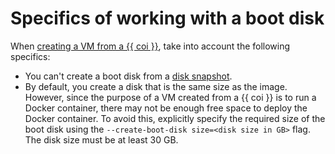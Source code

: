# Specifics of working with a boot disk

When [creating a VM from a {{ coi }}](../tutorials/vm-create.md), take into account the following specifics:
* You can't create a boot disk from a [disk snapshot](../../compute/concepts/snapshot.md).
* By default, you create a disk that is the same size as the image. However, since the purpose of a VM created from a {{ coi }} is to run a Docker container, there may not be enough free space to deploy the Docker container. To avoid this, explicitly specify the required size of the boot disk using the `--create-boot-disk size=<disk size in GB>` flag. The disk size must be at least 30 GB.